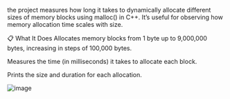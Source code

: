 the project measures how long it takes to dynamically allocate different sizes of memory blocks using malloc() in C++. It’s useful for observing how memory allocation time scales with size.

📋 What It Does
Allocates memory blocks from 1 byte up to 9,000,000 bytes, increasing in steps of 100,000 bytes.

Measures the time (in milliseconds) it takes to allocate each block.

Prints the size and duration for each allocation.

![image](https://github.com/user-attachments/assets/c2a56d07-d522-475e-bd06-90e18d7bd0d2)
